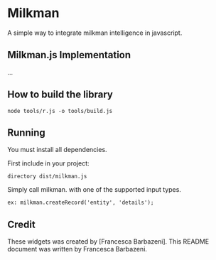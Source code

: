 # Milkman

A simple way to integrate milkman intelligence in javascript.

## Milkman.js Implementation

...

## How to build the library

    node tools/r.js -o tools/build.js

## Running

You must install all dependencies.

First include in your project:

    directory dist/milkman.js
    
Simply call milkman. with one of the supported input types.

    ex: milkman.createRecord('entity', 'details');

## Credit

These widgets was created by [Francesca Barbazeni].  This README document was written by Francesca Barbazeni.
